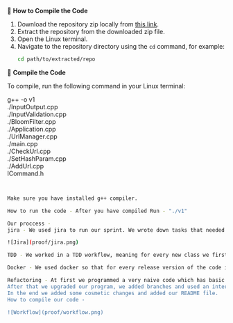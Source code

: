🚀 **How to Compile the Code**

1. Download the repository zip locally from [this link](https://github.com/shaharrazlan/Foobar-Network.git).
2. Extract the repository from the downloaded zip file.
3. Open the Linux terminal.
4. Navigate to the repository directory using the `cd` command, for example:
   ```bash
   cd path/to/extracted/repo

🚀 **Compile the Code**

To compile, run the following command in your Linux terminal:

g++ -o v1 \
./InputOutput.cpp \
./InputValidation.cpp \
./BloomFilter.cpp \
./Application.cpp \
./UrlManager.cpp \
./main.cpp \
./CheckUrl.cpp \
./SetHashParam.cpp \
./AddUrl.cpp \
ICommand.h
```bash


Make sure you have installed g++ compiler.

How to run the code - After you have compiled Run - "./v1"

Our proccess -
jira - We used jira to run our sprint. We wrote down tasks that needed to be done and handed each one out to someone on our team. It helped us work in an organized matter, we always knew who had what task to do, and we could see our progress.

![Jira](proof/jira.png)

TDD - We worked in a TDD workflow, meaning for every new class we first created a test. This test starts out as a very basic test that we then use to build our code step by step. At first we test for very simple things and according to that we wrote our classes. Then when we wanted to refactor we would re-write the test to be more specific and advanced.

Docker - We used docker so that for every release version of the code it will automatically push a dockerized version to a private repository on DockerHub.

Refactoring - At first we programmed a very naive code which has basic functions that didn't take into account edge cases. This was the first version which we release - v1.0.0.
After that we upgraded our program, we added branches and used an interface and command design pattern, And we took care of edge cases with our functions. with that we released our second version v2.0.0.
In the end we added some cosmetic changes and added our README file.
How to compile our code -

![Workflow](proof/workflow.png)





